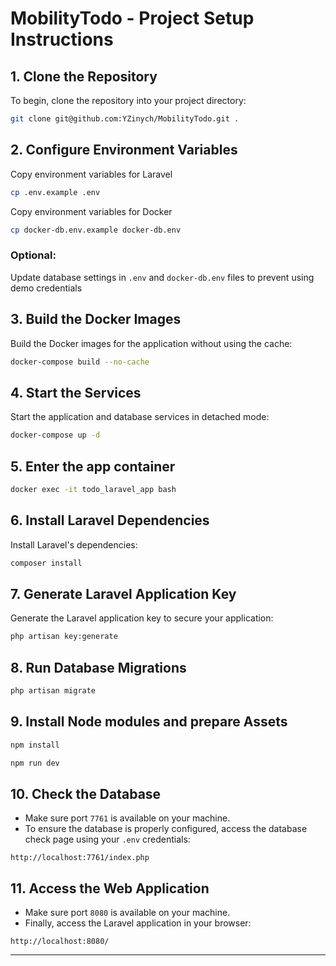 # MobilityTodo - Project Setup Instructions

## 1. Clone the Repository

To begin, clone the repository into your project directory:

```bash
git clone git@github.com:YZinych/MobilityTodo.git .
```

## 2. Configure Environment Variables

Copy environment variables for Laravel

```bash
cp .env.example .env
```

Copy environment variables for Docker

```bash
cp docker-db.env.example docker-db.env
```

### Optional:
Update database settings in `.env` and `docker-db.env` files to prevent using demo credentials

## 3. Build the Docker Images

Build the Docker images for the application without using the cache:

```bash
docker-compose build --no-cache
```

## 4. Start the Services

Start the application and database services in detached mode:

```bash
docker-compose up -d
```

## 5. Enter the app container

```bash
docker exec -it todo_laravel_app bash
```

## 6. Install Laravel Dependencies

Install Laravel's dependencies:

```bash
composer install
```

## 7. Generate Laravel Application Key

Generate the Laravel application key to secure your application:

```bash
php artisan key:generate
```

## 8. Run Database Migrations

```bash
php artisan migrate
```

## 9. Install Node modules and prepare Assets

```bash
npm install
```

```bash
npm run dev
```

## 10. Check the Database

- Make sure port `7761` is available on your machine.
- To ensure the database is properly configured, access the database check page using your `.env` credentials:

```text
http://localhost:7761/index.php
```

## 11. Access the Web Application

- Make sure port `8080` is available on your machine.
- Finally, access the Laravel application in your browser:

```text
http://localhost:8080/
```

---

